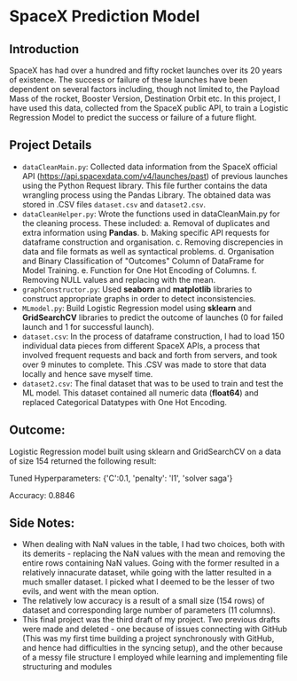 # SpaceX Prediction Model

## Introduction
SpaceX has had over a hundred and fifty rocket launches over its 20 years of existence. The success or failure of these launches have been dependent on several factors including, though not limited to, the Payload Mass of the rocket, Booster Version, Destination Orbit etc. 
In this project, I have used this data, collected from the SpaceX public API, to train a Logistic Regression Model to predict the success or failure of a future flight. 


## Project Details

- `dataCleanMain.py`: Collected data information from the SpaceX official API (https://api.spacexdata.com/v4/launches/past)  of previous launches using the Python Request library. This file further contains the data wrangling process using the Pandas Library. The obtained data was stored in .CSV files `dataset.csv` and `dataset2.csv`.
- `dataCleanHelper.py`: Wrote the functions used in dataCleanMain.py for the cleaning process. These included:
    a. Removal of duplicates and extra information using **Pandas**.
    b. Making specific API requests for dataframe construction and organisation.
    c. Removing discrepencies in data and file formats as well as syntactical problems. 
    d. Organisation and Binary Classification of "Outcomes" Column of DataFrame for Model Training. 
    e. Function for One Hot Encoding of Columns. 
    f. Removing NULL values and replacing with the mean. 
- `graphConstructor.py`: Used **seaborn** and **matplotlib** libraries to construct appropriate graphs in order to detect inconsistencies. 
- `MLmodel.py`: Build Logistic Regression model using **sklearn** and **GridSearchCV** libraries to predict the outcome of launches (0 for failed launch and 1 for successful launch). 
- `dataset.csv`: In the process of dataframe construction, I had to load 150 individual data pieces from different SpaceX APIs, a process that involved frequent requests and back and forth from servers, and took over 9 minutes to complete. This .CSV was made to store that data locally and hence save myself time.
- `dataset2.csv`: The final dataset that was to be used to train and test the ML model. This dataset contained all numeric data (**float64**) and replaced Categorical Datatypes with One Hot Encoding. 

## Outcome:

Logistic Regression model built using sklearn and GridSearchCV on a data of size 154 returned the following result:

Tuned Hyperparameters: {'C':0.1, 'penalty': 'l1', 'solver saga'}

Accuracy: 0.8846

## Side Notes:

- When dealing with NaN values in the table, I had two choices, both with its demerits - replacing the NaN values with the mean and removing the entire rows containing NaN values. Going with the former resulted in a relatively innacurate dataset, while going with the latter resulted in a much smaller dataset. I picked what I deemed to be the lesser of two evils, and went with the mean option. 
- The relatively low accuracy is a result of a small size (154 rows) of dataset and corresponding large number of parameters (11 columns). 
- This final project was the third draft of my project. Two previous drafts were made and deleted - one because of issues connecting with GitHub (This was my first time building a project synchronously with GitHub, and hence had difficulties in the syncing setup), and the other because of a messy file structure I employed while learning and implementing file structuring and modules
